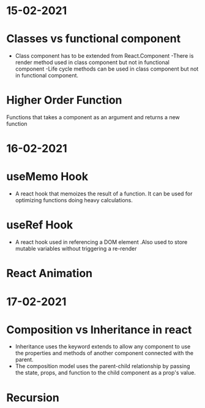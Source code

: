 # 15-02-2021 
# Classes vs functional component
- Class component has to be extended from React.Component
-There is render method used in class component but not in functional component
-Life cycle methods can be used in class component but not in functional component. 

# Higher Order Function
Functions that takes a component as an argument and returns a new function

# 16-02-2021

# useMemo Hook 
- A react hook that memoizes the result of a function. It can  be used for optimizing functions doing heavy calculations.

# useRef Hook
- A react hook used in referencing a DOM element .Also used to store mutable variables without triggering a re-render

# React Animation

# 17-02-2021
# Composition vs Inheritance in react
- Inheritance uses the keyword extends to allow any component to use the properties and methods of another component connected with the parent.
- The composition model uses the parent-child relationship by passing the state, props, and function to the child component as a prop's value.

# Recursion
